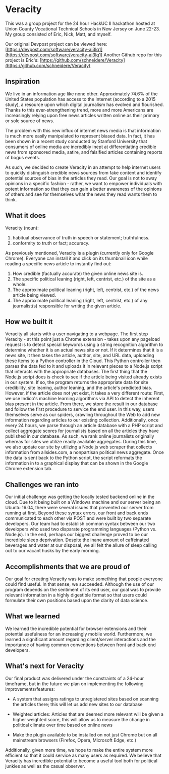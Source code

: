 # Veracity

This was a group project for the 24 hour HackUC II hackathon hosted at Union County Vocational Technical Schools in New Jersey on June 22-23. My group consisted of Eric, Nick, Matt, and myself. 

Our original Devpost project can be viewed here: [https://devpost.com/software/veracity-ai3lq1](https://devpost.com/software/veracity-ai3lq1)
Another Github repo for this project is Eric's: [https://github.com/schneidere/Veracity](https://github.com/schneidere/Veracity)

## Inspiration
We live in an information age like none other. Approximately 74.6% of the United States population has access to the Internet (according to a 2015 study), a resource upon which digital journalism has evolved and flourished. Thanks to this ever-strengthening trend, more and more Americans are increasingly relying upon free news articles written online as their primary or sole source of news.

The problem with this new influx of internet news media is that information is much more easily manipulated to represent biased data. In fact, it has been shown in a recent study conducted by Stanford University that consumers of online media are incredibly inept at differentiating credible news from sponsored media, satire, and falsified articles containing reports of bogus events.

As such, we decided to create Veracity in an attempt to help internet users to quickly distinguish credible news sources from fake content and identify potential sources of bias in the articles they read. Our goal is not to sway opinions in a specific fashion - rather, we want to empower individuals with potent information so that they can gain a better awareness of the opinions of others and see for themselves what the news they read wants them to think.

## What it does
Veracity (noun):

1. habitual observance of truth in speech or statement; truthfulness.
2. conformity to truth or fact; accuracy.

As previously mentioned, Veracity is a plugin (currently only for Google Chrome). Everyone can install it and click on its thumbnail icon while reading a specific news article to instantly find out:

1. How credible (factually accurate) the given online news site is.
2. The specific political leaning (right, left, centrist, etc.) of the site as a whole.
3. The approximate political leaning (right, left, centrist, etc.) of the news article being viewed.
4. The approximate political leaning (right, left, centrist, etc.) of any journalist(s) responsible for writing the given article.

## How we built it
Veracity all starts with a user navigating to a webpage. The first step Veracity - at this point just a Chrome extension - takes upon any pageload request is to detect special keywords using a string recognition algorithm to determine whether it is an actual news site or not. If it determines that it is a news site, it then takes the article, author, site, and URL data, uploading these items to a Python controller in the Cloud. This Python controller then parses the data fed to it and uploads it in relevant pieces to a Node.js script that interacts with the appropriate databases. The first thing that the Node.js script does is check to see if the article being visited already exists in our system. If so, the program returns the appropriate data for site credibility, site leaning, author leaning, and the article's predicted bias. However, if the article does not yet exist, it takes a very different route: First, we use Indico's machine learning algorithms via API to detect the inherent bias present in the article. From there, we store the result in our database and follow the first procedure to service the end user. In this way, users themselves serve as our spiders, crawling throughout the Web to add new information regarding articles to our existing collection. Additionally, once every 24 hours, we parse through an article database with a PHP script and collect aggregate scores for journalists based on all the articles they have published in our database. As such, we rank online journalists originally whereas for sites we utilize readly available aggregates. During this time, we also update our site by utilizing a Node.js web scraper that collects information from allsides.com, a nonpartisan political news aggregate. Once the data is sent back to the Python script, the script reformats the information in to a graphical display that can be shown in the Google Chrome extension tab.

## Challenges we ran into
Our initial challenge was getting the locally tested backend online in the cloud. Due to it being built on a Windows machine and our server being an Ubuntu 16.04, there were several issues that prevented our server from running at first. Beyond these syntax errors, our front and back ends communicated to each other via POST and were built by two separate developers. Our team had to establish common syntax between our two developers who used two disparate programming languages (Python vs. Node.js). In the end, perhaps our biggest challenge proved to be our incredible sleep deprivation. Despite the inane amount of caffeinated beverages and water at our disposal, we all felt the allure of sleep calling out to our vacant husks by the early morning.

## Accomplishments that we are proud of
Our goal for creating Veracity was to make something that people everyone could find useful. In that sense, we succeeded. Although the use of our program depends on the sentiment of its end user, our goal was to provide relevant information in a highly digestible format so that users could formulate their own positions based upon the clarity of data science.

## What we learned
We learned the incredible potential for browser extensions and their potential usefulness for an increasingly mobile world. Furthermore, we learned a significant amount regarding client/server interactions and the importance of having common conventions between front and back end developers.

## What's next for Veracity
Our final product was delivered under the constraints of a 24-hour timeframe, but in the future we plan on implementing the following improvements/features:

* A system that assigns ratings to unregistered sites based on scanning the articles there; this will let us add new sites to our database

* Weighted articles: Articles that are deemed more relevant will be given a higher weighted score, this will allow us to measure the change in political climate over time based on online news

* Make the plugin available to be installed on not just Chrome but on all mainstream browsers (Firefox, Opera, Microsoft Edge, etc.)

Additionally, given more time, we hope to make the entire system more efficient so that it could service as many users as required. We believe that Veracity has incredible potential to become a useful tool both for political junkies as well as the casual observer.
